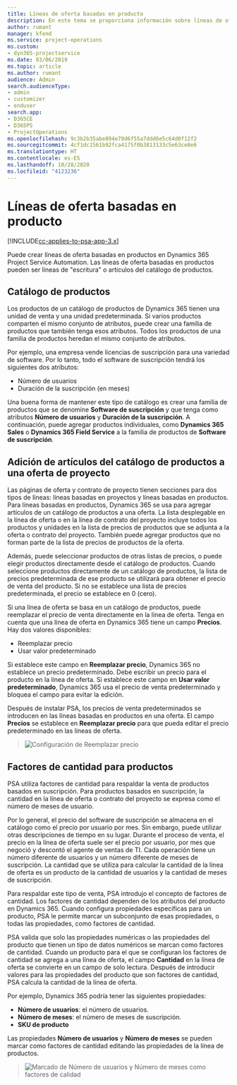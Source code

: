 ```yaml
---
title: Líneas de oferta basadas en producto
description: En este tema se proporciona información sobre líneas de oferta basadas en productos.
author: rumant
manager: kfend
ms.service: project-operations
ms.custom:
- dyn365-projectservice
ms.date: 03/06/2019
ms.topic: article
ms.author: rumant
audience: Admin
search.audienceType:
- admin
- customizer
- enduser
search.app:
- D365CE
- D365PS
- ProjectOperations
ms.openlocfilehash: 9c3b2b35abe894e79d6f55a7ddd6e5c64d0f12f2
ms.sourcegitcommit: 4cf1dc1561b92fca4175f0b3813133c5e63ce8e6
ms.translationtype: HT
ms.contentlocale: es-ES
ms.lasthandoff: 10/28/2020
ms.locfileid: "4123236"
---
```

# <a name="product-based-quote-lines"></a>Líneas de oferta basadas en producto

[!INCLUDE[cc-applies-to-psa-app-3.x](../includes/cc-applies-to-psa-app-3x.md)]


Puede crear líneas de oferta basadas en productos en Dynamics 365 Project Service Automation. Las líneas de oferta basadas en productos pueden ser líneas de "escritura" o artículos del catálogo de productos.

## <a name="product-catalog"></a>Catálogo de productos

Los productos de un catálogo de productos de Dynamics 365 tienen una unidad de venta y una unidad predeterminada. Si varios productos comparten el mismo conjunto de atributos, puede crear una familia de productos que también tenga esos atributos. Todos los productos de una familia de productos heredan el mismo conjunto de atributos.

Por ejemplo, una empresa vende licencias de suscripción para una variedad de software. Por lo tanto, todo el software de suscripción tendrá los siguientes dos atributos:

- Número de usuarios 
- Duración de la suscripción (en meses)

Una buena forma de mantener este tipo de catálogo es crear una familia de productos que se denomine **Software de suscripción** y que tenga como atributos **Número de usuarios** y **Duración de la suscripción**. A continuación, puede agregar productos individuales, como **Dynamics 365 Sales** o **Dynamics 365 Field Service** a la familia de productos de **Software de suscripción**.

## <a name="adding-product-catalog-items-to-a-project-quote"></a>Adición de artículos del catálogo de productos a una oferta de proyecto

Las páginas de oferta y contrato de proyecto tienen secciones para dos tipos de líneas: líneas basadas en proyectos y líneas basadas en productos. Para líneas basadas en productos, Dynamics 365 se usa para agregar artículos de un catálogo de productos a una oferta. La lista desplegable en la línea de oferta o en la línea de contrato del proyecto incluye todos los productos y unidades en la lista de precios de productos que se adjunta a la oferta o contrato del proyecto. También puede agregar productos que no forman parte de la lista de precios de productos de la oferta.

Además, puede seleccionar productos de otras listas de precios, o puede elegir productos directamente desde el catálogo de productos. Cuando seleccione productos directamente de un catálogo de productos, la lista de precios predeterminada de ese producto se utilizará para obtener el precio de venta del producto. Si no se establece una lista de precios predeterminada, el precio se establece en 0 (cero).

Si una línea de oferta se basa en un catálogo de productos, puede reemplazar el precio de venta directamente en la línea de oferta. Tenga en cuenta que una línea de oferta en Dynamics 365 tiene un campo **Precios**. Hay dos valores disponibles:

- Reemplazar precio  
- Usar valor predeterminado

Si establece este campo en **Reemplazar precio**, Dynamics 365 no establece un precio predeterminado. Debe escribir un precio para el producto en la línea de oferta. Si establece este campo en **Usar valor predeterminado**, Dynamics 365 usa el precio de venta predeterminado y bloquea el campo para evitar la edición.

Después de instalar PSA, los precios de venta predeterminados se introducen en las líneas basadas en productos en una oferta. El campo **Precios** se establece en **Reemplazar precio** para que pueda editar el precio predeterminado en las líneas de oferta.

> ![Configuración de Reemplazar precio](media/basic-guide-10.png)
 
## <a name="quantity-factors-for-products"></a>Factores de cantidad para productos

PSA utiliza factores de cantidad para respaldar la venta de productos basados ​​en suscripción. Para productos basados ​​en suscripción, la cantidad en la línea de oferta o contrato del proyecto se expresa como el número de meses de usuario.

Por lo general, el precio del software de suscripción se almacena en el catálogo como el precio por usuario por mes. Sin embargo, puede utilizar otras descripciones de tiempo en su lugar. Durante el proceso de venta, el precio en la línea de oferta suele ser el precio por usuario, por mes que negoció y descontó el agente de ventas de TI. Cada operación tiene un número diferente de usuarios y un número diferente de meses de suscripción. La cantidad que se utiliza para calcular la cantidad de la línea de oferta es un producto de la cantidad de usuarios y la cantidad de meses de suscripción.

Para respaldar este tipo de venta, PSA introdujo el concepto de factores de cantidad. Los factores de cantidad dependen de los atributos del producto en Dynamics 365. Cuando configura propiedades específicas para un producto, PSA le permite marcar un subconjunto de esas propiedades, o todas las propiedades, como factores de cantidad.

PSA valida que solo las propiedades numéricas o las propiedades del producto que tienen un tipo de datos numéricos se marcan como factores de cantidad. Cuando un producto para el que se configuran los factores de cantidad se agrega a una línea de oferta, el campo **Cantidad** en la línea de oferta se convierte en un campo de solo lectura. Después de introducir valores para las propiedades del producto que son factores de cantidad, PSA calcula la cantidad de la línea de oferta.

Por ejemplo, Dynamics 365 podría tener las siguientes propiedades: 

- **Número de usuarios**: el número de usuarios. 
- **Número de meses**: el número de meses de suscripción.
- **SKU de producto** 

Las propiedades **Número de usuarios** y **Número de meses** se pueden marcar como factores de cantidad editando las propiedades de la línea de productos. 

> ![Marcado de Número de usuarios y Número de meses como factores de calidad](media/basic-guide-11.png)
 
